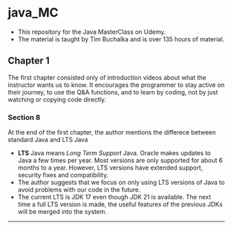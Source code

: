 # java_MC
- This repository for the Java MasterClass on Udemy. 
- The material is taught by Tim Buchalka and is over 135 hours of material. 

## Chapter 1
The first chapter consisted only of introduction videos about what the instructor wants us to know. It encourages the programmer to stay active on their journey, to use the Q&A functions, and to learn by coding, not by just watching or copying code directly. 

### Section 8
At the end of the first chapter, the author mentions the differece between standard Java and LTS Java

- **LTS** Java means *Long Term Support* Java. Oracle makes updates to Java a few times per year. Most versions are only supported for about 6 months to a year. However, LTS versions have extended support, security fixes and compatibility. 
- The author suggests that we focus on only using LTS versions of Java to avoid problems with our code in the future. 
- The current LTS is JDK 17 even though JDK 21 is available. The next time a full LTS version is made, the useful features of the previous JDKs will be merged into the system. 

---
